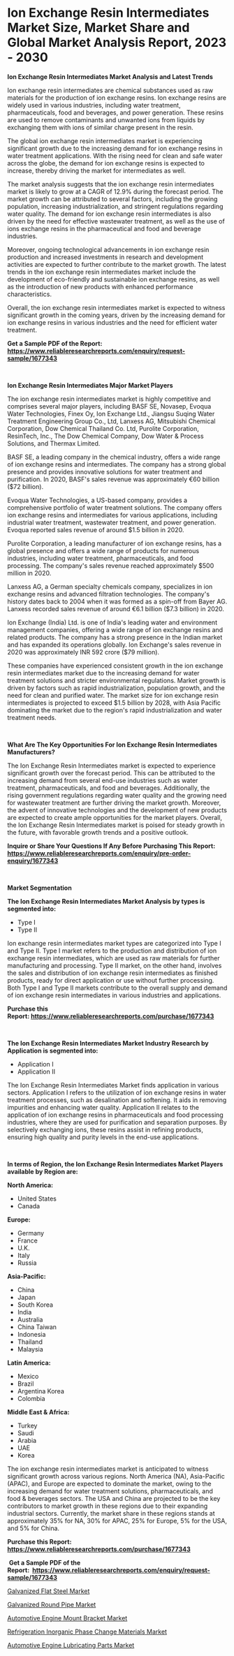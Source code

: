 <p><h1>Ion Exchange Resin Intermediates Market Size, Market Share and Global Market Analysis Report, 2023 - 2030</h1></p><p><strong>Ion Exchange Resin Intermediates Market Analysis and Latest Trends</strong></p>
<p><p>Ion exchange resin intermediates are chemical substances used as raw materials for the production of ion exchange resins. Ion exchange resins are widely used in various industries, including water treatment, pharmaceuticals, food and beverages, and power generation. These resins are used to remove contaminants and unwanted ions from liquids by exchanging them with ions of similar charge present in the resin.</p><p>The global ion exchange resin intermediates market is experiencing significant growth due to the increasing demand for ion exchange resins in water treatment applications. With the rising need for clean and safe water across the globe, the demand for ion exchange resins is expected to increase, thereby driving the market for intermediates as well.</p><p>The market analysis suggests that the ion exchange resin intermediates market is likely to grow at a CAGR of 12.9% during the forecast period. The market growth can be attributed to several factors, including the growing population, increasing industrialization, and stringent regulations regarding water quality. The demand for ion exchange resin intermediates is also driven by the need for effective wastewater treatment, as well as the use of ions exchange resins in the pharmaceutical and food and beverage industries.</p><p>Moreover, ongoing technological advancements in ion exchange resin production and increased investments in research and development activities are expected to further contribute to the market growth. The latest trends in the ion exchange resin intermediates market include the development of eco-friendly and sustainable ion exchange resins, as well as the introduction of new products with enhanced performance characteristics.</p><p>Overall, the ion exchange resin intermediates market is expected to witness significant growth in the coming years, driven by the increasing demand for ion exchange resins in various industries and the need for efficient water treatment.</p></p>
<p><strong>Get a Sample PDF of the Report:&nbsp; <a href="https://www.reliableresearchreports.com/enquiry/request-sample/1677343">https://www.reliableresearchreports.com/enquiry/request-sample/1677343</a></strong></p>
<p>&nbsp;</p>
<p><strong>Ion Exchange Resin Intermediates Major Market Players</strong></p>
<p><p>The ion exchange resin intermediates market is highly competitive and comprises several major players, including BASF SE, Novasep, Evoqua Water Technologies, Finex Oy, Ion Exchange Ltd., Jiangsu Suqing Water Treatment Engineering Group Co., Ltd, Lanxess AG, Mitsubishi Chemical Corporation, Dow Chemical Thailand Co. Ltd, Purolite Corporation, ResinTech, Inc., The Dow Chemical Company, Dow Water & Process Solutions, and Thermax Limited.</p><p>BASF SE, a leading company in the chemical industry, offers a wide range of ion exchange resins and intermediates. The company has a strong global presence and provides innovative solutions for water treatment and purification. In 2020, BASF's sales revenue was approximately €60 billion ($72 billion).</p><p>Evoqua Water Technologies, a US-based company, provides a comprehensive portfolio of water treatment solutions. The company offers ion exchange resins and intermediates for various applications, including industrial water treatment, wastewater treatment, and power generation. Evoqua reported sales revenue of around $1.5 billion in 2020.</p><p>Purolite Corporation, a leading manufacturer of ion exchange resins, has a global presence and offers a wide range of products for numerous industries, including water treatment, pharmaceuticals, and food processing. The company's sales revenue reached approximately $500 million in 2020.</p><p>Lanxess AG, a German specialty chemicals company, specializes in ion exchange resins and advanced filtration technologies. The company's history dates back to 2004 when it was formed as a spin-off from Bayer AG. Lanxess recorded sales revenue of around €6.1 billion ($7.3 billion) in 2020.</p><p>Ion Exchange (India) Ltd. is one of India's leading water and environment management companies, offering a wide range of ion exchange resins and related products. The company has a strong presence in the Indian market and has expanded its operations globally. Ion Exchange's sales revenue in 2020 was approximately INR 592 crore ($79 million).</p><p>These companies have experienced consistent growth in the ion exchange resin intermediates market due to the increasing demand for water treatment solutions and stricter environmental regulations. Market growth is driven by factors such as rapid industrialization, population growth, and the need for clean and purified water. The market size for ion exchange resin intermediates is projected to exceed $1.5 billion by 2028, with Asia Pacific dominating the market due to the region's rapid industrialization and water treatment needs.</p></p>
<p>&nbsp;</p>
<p><strong>What Are The Key Opportunities For Ion Exchange Resin Intermediates Manufacturers?</strong></p>
<p><p>The Ion Exchange Resin Intermediates market is expected to experience significant growth over the forecast period. This can be attributed to the increasing demand from several end-use industries such as water treatment, pharmaceuticals, and food and beverages. Additionally, the rising government regulations regarding water quality and the growing need for wastewater treatment are further driving the market growth. Moreover, the advent of innovative technologies and the development of new products are expected to create ample opportunities for the market players. Overall, the Ion Exchange Resin Intermediates market is poised for steady growth in the future, with favorable growth trends and a positive outlook.</p></p>
<p><strong>Inquire or Share Your Questions If Any Before Purchasing This Report: <a href="https://www.reliableresearchreports.com/enquiry/pre-order-enquiry/1677343">https://www.reliableresearchreports.com/enquiry/pre-order-enquiry/1677343</a></strong></p>
<p>&nbsp;</p>
<p><strong>Market Segmentation</strong></p>
<p><strong>The Ion Exchange Resin Intermediates Market Analysis by types is segmented into:</strong></p>
<p><ul><li>Type I</li><li>Type II</li></ul></p>
<p><p>Ion exchange resin intermediates market types are categorized into Type I and Type II. Type I market refers to the production and distribution of ion exchange resin intermediates, which are used as raw materials for further manufacturing and processing. Type II market, on the other hand, involves the sales and distribution of ion exchange resin intermediates as finished products, ready for direct application or use without further processing. Both Type I and Type II markets contribute to the overall supply and demand of ion exchange resin intermediates in various industries and applications.</p></p>
<p><strong>Purchase this Report:&nbsp;<a href="https://www.reliableresearchreports.com/purchase/1677343">https://www.reliableresearchreports.com/purchase/1677343</a></strong></p>
<p>&nbsp;</p>
<p><strong>The Ion Exchange Resin Intermediates Market Industry Research by Application is segmented into:</strong></p>
<p><ul><li>Application I</li><li>Application II</li></ul></p>
<p><p>The Ion Exchange Resin Intermediates Market finds application in various sectors. Application I refers to the utilization of ion exchange resins in water treatment processes, such as desalination and softening. It aids in removing impurities and enhancing water quality. Application II relates to the application of ion exchange resins in pharmaceuticals and food processing industries, where they are used for purification and separation purposes. By selectively exchanging ions, these resins assist in refining products, ensuring high quality and purity levels in the end-use applications.</p></p>
<p>&nbsp;</p>
<p><strong>In terms of Region, the Ion Exchange Resin Intermediates Market Players available by Region are:</strong></p>
<p>
    <p> <strong> North America: </strong>
        <ul>
            <li>United States</li>
            <li>Canada</li>
        </ul>
        </p> 
    <p> <strong> Europe: </strong>
        <ul>
            <li>Germany</li>
            <li>France</li>
            <li>U.K.</li>
            <li>Italy</li>
            <li>Russia</li>
        </ul>
        </p> 
    <p> <strong> Asia-Pacific: </strong>
        <ul>
            <li>China</li>
            <li>Japan</li>
            <li>South Korea</li>
            <li>India</li>
            <li>Australia</li>
            <li>China Taiwan</li>
            <li>Indonesia</li>
            <li>Thailand</li>
            <li>Malaysia</li>
        </ul>
        </p> 
    <p> <strong> Latin America: </strong>
        <ul>
            <li>Mexico</li>
            <li>Brazil</li>
            <li>Argentina Korea</li>
            <li>Colombia</li>
        </ul>
        </p> 
    <p> <strong> Middle East & Africa: </strong>
        <ul>
            <li>Turkey</li>
            <li>Saudi</li>
            <li>Arabia</li>
            <li>UAE</li>
            <li>Korea</li>
        </ul>
    </p>
    </p>
<p><p>The ion exchange resin intermediates market is anticipated to witness significant growth across various regions. North America (NA), Asia-Pacific (APAC), and Europe are expected to dominate the market, owing to the increasing demand for water treatment solutions, pharmaceuticals, and food & beverages sectors. The USA and China are projected to be the key contributors to market growth in these regions due to their expanding industrial sectors. Currently, the market share in these regions stands at approximately 35% for NA, 30% for APAC, 25% for Europe, 5% for the USA, and 5% for China.</p></p>
<p><strong>Purchase this Report: <a href="https://www.reliableresearchreports.com/purchase/1677343">https://www.reliableresearchreports.com/purchase/1677343</a></strong></p>
<p>&nbsp;<strong>Get a Sample PDF of the Report:&nbsp;&nbsp;<a href="https://www.reliableresearchreports.com/enquiry/request-sample/1677343">https://www.reliableresearchreports.com/enquiry/request-sample/1677343</a></strong></p>
<p><strong></strong></p>
<p><p><a href="https://medium.com/@dylangilbert65/galvanized-flat-steel-market-size-growth-forecast-2023-2030-fe8588d4c30b">Galvanized Flat Steel Market</a></p><p><a href="https://medium.com/@nicholasstewart02/galvanized-round-pipe-market-size-growth-forecast-2023-2030-af63d77e404c">Galvanized Round Pipe Market</a></p><p><a href="https://www.linkedin.com/pulse/automotive-engine-mount-bracket-market-size-share-amp-trends/">Automotive Engine Mount Bracket Market</a></p><p><a href="https://github.com/scarol104/Market-Research-Report-List-1/blob/main/refrigeration-inorganic-phase-change-materials-market.md">Refrigeration Inorganic Phase Change Materials Market</a></p><p><a href="https://www.linkedin.com/pulse/automotive-engine-lubricating-parts-market-size-share-amp/">Automotive Engine Lubricating Parts Market</a></p></p>